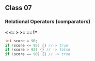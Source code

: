 ## Class 07

### Relational Operators (comparators)
**< <= > >= == !=**

```java
int score = 90;
if (score <= 95) {} //-> true
if (score > 92) {} // -> false
if (score == 90) {} // -> true
```
